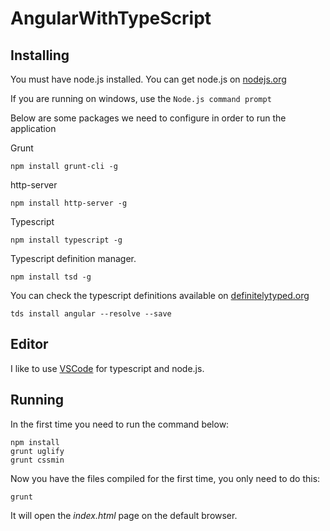 # AngularWithTypeScript

## Installing

You must have node.js installed. You can get node.js on [nodejs.org](https://nodejs.org)

If you are running on windows, use the `Node.js command prompt`

Below are some packages we need to configure in order to run the application

Grunt
```Shell
npm install grunt-cli -g
```
http-server
```Shell
npm install http-server -g
```
Typescript
```Shell
npm install typescript -g
```
Typescript definition manager.
```Shell
npm install tsd -g
```
You can check the typescript definitions available on [definitelytyped.org](definitelytyped.org)
```Shell
tds install angular --resolve --save
```

## Editor

I like to use [VSCode](https://code.visualstudio.com/) for typescript and node.js.

## Running

In the first time you need to run the command below:

```Shell
npm install
grunt uglify
grunt cssmin
```

Now you have the files compiled for the first time, you only need to do this:

```Shell
grunt
``` 

It will open the *index.html* page on the default browser.

